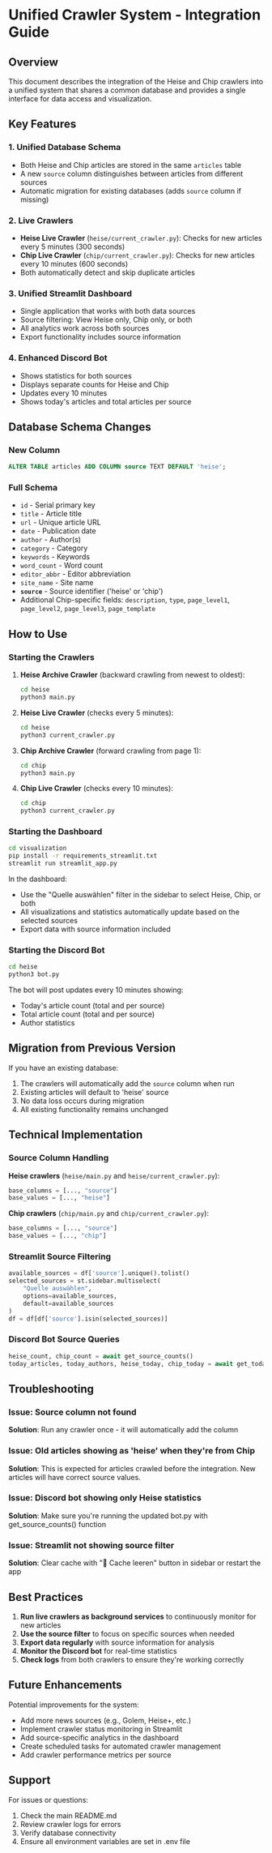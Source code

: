 # Unified Crawler System - Integration Guide

## Overview

This document describes the integration of the Heise and Chip crawlers into a unified system that shares a common database and provides a single interface for data access and visualization.

## Key Features

### 1. Unified Database Schema
- Both Heise and Chip articles are stored in the same `articles` table
- A new `source` column distinguishes between articles from different sources
- Automatic migration for existing databases (adds `source` column if missing)

### 2. Live Crawlers
- **Heise Live Crawler** (`heise/current_crawler.py`): Checks for new articles every 5 minutes (300 seconds)
- **Chip Live Crawler** (`chip/current_crawler.py`): Checks for new articles every 10 minutes (600 seconds)
- Both automatically detect and skip duplicate articles

### 3. Unified Streamlit Dashboard
- Single application that works with both data sources
- Source filtering: View Heise only, Chip only, or both
- All analytics work across both sources
- Export functionality includes source information

### 4. Enhanced Discord Bot
- Shows statistics for both sources
- Displays separate counts for Heise and Chip
- Updates every 10 minutes
- Shows today's articles and total articles per source

## Database Schema Changes

### New Column
```sql
ALTER TABLE articles ADD COLUMN source TEXT DEFAULT 'heise';
```

### Full Schema
- `id` - Serial primary key
- `title` - Article title
- `url` - Unique article URL
- `date` - Publication date
- `author` - Author(s)
- `category` - Category
- `keywords` - Keywords
- `word_count` - Word count
- `editor_abbr` - Editor abbreviation
- `site_name` - Site name
- **`source`** - Source identifier ('heise' or 'chip')
- Additional Chip-specific fields: `description`, `type`, `page_level1`, `page_level2`, `page_level3`, `page_template`

## How to Use

### Starting the Crawlers

1. **Heise Archive Crawler** (backward crawling from newest to oldest):
   ```bash
   cd heise
   python3 main.py
   ```

2. **Heise Live Crawler** (checks every 5 minutes):
   ```bash
   cd heise
   python3 current_crawler.py
   ```

3. **Chip Archive Crawler** (forward crawling from page 1):
   ```bash
   cd chip
   python3 main.py
   ```

4. **Chip Live Crawler** (checks every 10 minutes):
   ```bash
   cd chip
   python3 current_crawler.py
   ```

### Starting the Dashboard

```bash
cd visualization
pip install -r requirements_streamlit.txt
streamlit run streamlit_app.py
```

In the dashboard:
- Use the "Quelle auswählen" filter in the sidebar to select Heise, Chip, or both
- All visualizations and statistics automatically update based on the selected sources
- Export data with source information included

### Starting the Discord Bot

```bash
cd heise
python3 bot.py
```

The bot will post updates every 10 minutes showing:
- Today's article count (total and per source)
- Total article count (total and per source)
- Author statistics

## Migration from Previous Version

If you have an existing database:

1. The crawlers will automatically add the `source` column when run
2. Existing articles will default to 'heise' source
3. No data loss occurs during migration
4. All existing functionality remains unchanged

## Technical Implementation

### Source Column Handling

**Heise crawlers** (`heise/main.py` and `heise/current_crawler.py`):
```python
base_columns = [..., "source"]
base_values = [..., "heise"]
```

**Chip crawlers** (`chip/main.py` and `chip/current_crawler.py`):
```python
base_columns = [..., "source"]
base_values = [..., "chip"]
```

### Streamlit Source Filtering

```python
available_sources = df['source'].unique().tolist()
selected_sources = st.sidebar.multiselect(
    "Quelle auswählen",
    options=available_sources,
    default=available_sources
)
df = df[df['source'].isin(selected_sources)]
```

### Discord Bot Source Queries

```python
heise_count, chip_count = await get_source_counts()
today_articles, today_authors, heise_today, chip_today = await get_today_counts()
```

## Troubleshooting

### Issue: Source column not found
**Solution**: Run any crawler once - it will automatically add the column

### Issue: Old articles showing as 'heise' when they're from Chip
**Solution**: This is expected for articles crawled before the integration. New articles will have correct source values.

### Issue: Discord bot showing only Heise statistics
**Solution**: Make sure you're running the updated bot.py with get_source_counts() function

### Issue: Streamlit not showing source filter
**Solution**: Clear cache with "🔄 Cache leeren" button in sidebar or restart the app

## Best Practices

1. **Run live crawlers as background services** to continuously monitor for new articles
2. **Use the source filter** to focus on specific sources when needed
3. **Export data regularly** with source information for analysis
4. **Monitor the Discord bot** for real-time statistics
5. **Check logs** from both crawlers to ensure they're working correctly

## Future Enhancements

Potential improvements for the system:
- Add more news sources (e.g., Golem, Heise+, etc.)
- Implement crawler status monitoring in Streamlit
- Add source-specific analytics in the dashboard
- Create scheduled tasks for automated crawler management
- Add crawler performance metrics per source

## Support

For issues or questions:
1. Check the main README.md
2. Review crawler logs for errors
3. Verify database connectivity
4. Ensure all environment variables are set in .env file
